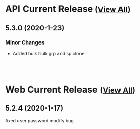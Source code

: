 
# API Current Release <small>([View All](/API.md))</small>
## 5.3.0 (2020-1-23)
### Minor Changes 

- Added bulk bulk grp and sp clone

<br><br>
# Web Current Release <small>([View All](/Web.md))</small>
## 5.2.4 (2020-1-17)
fixed user password modify bug

  
